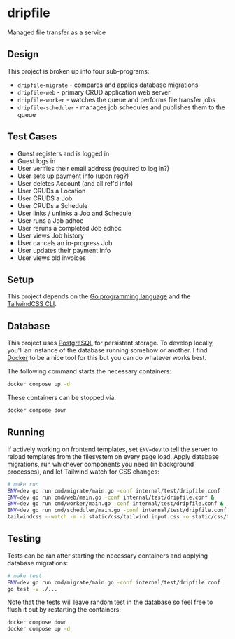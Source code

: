 # dripfile
Managed file transfer as a service

## Design
This project is broken up into four sub-programs:
* `dripfile-migrate` - compares and applies database migrations
* `dripfile-web` - primary CRUD application web server
* `dripfile-worker` - watches the queue and performs file transfer jobs
* `dripfile-scheduler` - manages job schedules and publishes them to the queue

## Test Cases
* Guest registers and is logged in
* Guest logs in
* User verifies their email address (required to log in?)
* User sets up payment info (upon reg?)
* User deletes Account (and all ref'd info)
* User CRUDs a Location
* User CRUDS a Job
* User CRUDs a Schedule
* User links / unlinks a Job and Schedule
* User runs a Job adhoc
* User reruns a completed Job adhoc
* User views Job history
* User cancels an in-progress Job
* User updates their payment info
* User views old invoices

## Setup
This project depends on the [Go programming language](https://golang.org/dl/) and the [TailwindCSS CLI](https://tailwindcss.com/blog/standalone-cli).

## Database
This project uses [PostgreSQL](https://www.postgresql.org/) for persistent storage.
To develop locally, you'll an instance of the database running somehow or another.
I find [Docker](https://www.docker.com/) to be a nice tool for this but you can do whatever works best.

The following command starts the necessary containers:
```bash
docker compose up -d
```

These containers can be stopped via:
```bash
docker compose down
```

## Running
If actively working on frontend templates, set `ENV=dev` to tell the server to reload templates from the filesystem on every page load.
Apply database migrations, run whichever components you need (in background processes), and let Tailwind watch for CSS changes:
```bash
# make run
ENV=dev go run cmd/migrate/main.go -conf internal/test/dripfile.conf
ENV=dev go run cmd/web/main.go -conf internal/test/dripfile.conf &
ENV=dev go run cmd/worker/main.go -conf internal/test/dripfile.conf &
ENV=dev go run cmd/scheduler/main.go -conf internal/test/dripfile.conf &
tailwindcss --watch -m -i static/css/tailwind.input.css -o static/css/tailwind.min.css
```

## Testing
Tests can be ran after starting the necessary containers and applying database migrations:
```bash
# make test
ENV=dev go run cmd/migrate/main.go -conf internal/test/dripfile.conf
go test -v ./...
```

Note that the tests will leave random test in the database so feel free to flush it out by restarting the containers:
```bash
docker compose down
docker compose up -d
```
